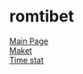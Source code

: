 # romtibet

[Main Page](https://glitch-qq.github.io/romtibet/) <br>
[Maket](https://www.figma.com/file/ze62gzsymbAZSTE8fcTf4N/%D0%A0%D1%83%D0%BC%D0%A2%D0%B8%D0%B1%D0%B5%D1%82?type=design&t=Iv8wJnrSlsjFYPJ3-6) <br>
[Time stat](https://wakatime.com/@Glitch/projects/avjsufxvch?start=2023-11-22&end=2023-11-28)
